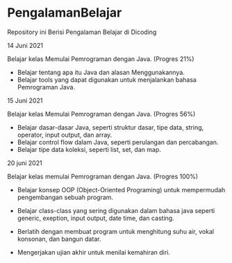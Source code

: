 # PengalamanBelajar
Repository ini Berisi Pengalaman Belajar di Dicoding

14 Juni 2021

Belajar kelas Memulai Pemrograman dengan Java. (Progres 21%)
  * Belajar tentang apa itu Java dan alasan Menggunakannya.
  * Belajar tools yang dapat digunakan untuk menjalankan bahasa Pemrograman Java.

15 Juni 2021

Belajar kelas Memulai Pemrograman dengan Java. (Progres 56%)
  * Belajar dasar-dasar Java, seperti struktur dasar, tipe data, string, operator, input output, dan array.
  * Belajar control flow dalam Java, seperti perulangan dan percabangan.
  * Belajar tipe data koleksi, seperti list, set, dan map.

20 juni 2021

Belajar kelas memulai Pemrograman dengan Java. (Progres 100%)
 * Belajar konsep OOP (Object-Oriented Programing) untuk mempermudah pengembangan sebuah program.
 * Belajar class-class yang sering digunakan dalam bahasa java seperti generic, exeption, input output, date time, dan casting.

 * Berlatih dengan membuat program untuk menghitung suhu air, vokal konsonan, dan bangun datar.
 * Mengerjakan ujian akhir untuk menilai kemahiran diri.
